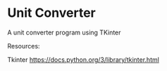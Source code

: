 # Unit Converter
 A unit converter program using TKinter




Resources: 

Tkinter
https://docs.python.org/3/library/tkinter.html